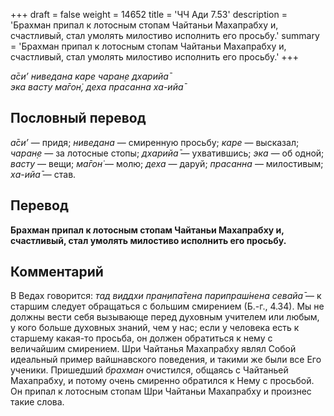 +++
draft = false
weight = 14652
title = 'ЧЧ Ади 7.53'
description = 'Брахман припал к лотосным стопам Чайтаньи Махапрабху и, счастливый, стал умолять милостиво исполнить его просьбу.'
summary = 'Брахман припал к лотосным стопам Чайтаньи Махапрабху и, счастливый, стал умолять милостиво исполнить его просьбу.'
+++

_а̄си’ ниведана каре чаран̣е дхарийа̄  
эка васту ма̄гон̇, деха прасанна ха-ийа̄_

## Пословный перевод

_а̄си’_ — придя; _ниведана_ — смиренную просьбу; _каре_ — высказал; _чаран̣е_ — за лотосные стопы; _дхарийа̄_ — ухватившись; _эка_ — об одной; _васту_ — вещи; _ма̄гон̇_ — молю; _деха_ — даруй; _прасанна_ — милостивым; _ха_\-_ийа̄_ — став.

## Перевод

**Брахман припал к лотосным стопам Чайтаньи Махапрабху и, счастливый, стал умолять милостиво исполнить его просьбу.**

## Комментарий

В Ведах говорится: _тад виддхи пран̣ипа̄тена парипраш́нена севайа̄_ — к старшим следует обращаться с большим смирением (Б.-г., 4.34). Мы не должны вести себя вызывающе перед духовным учителем или любым, у кого больше духовных знаний, чем у нас; если у человека есть к старшему какая-то просьба, он должен обратиться к нему с величайшим смирением. Шри Чайтанья Махапрабху являл Собой идеальный пример вайшнавского поведения, и такими же были все Его ученики. Пришедший _брахман_ очистился, общаясь с Чайтаньей Махапрабху, и потому очень смиренно обратился к Нему с просьбой. Он припал к лотосным стопам Шри Чайтаньи Махапрабху и произнес такие слова.
